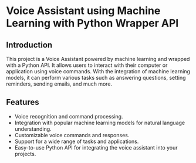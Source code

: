 # Voice Assistant using Machine Learning with Python Wrapper API



## Introduction

This project is a Voice Assistant powered by machine learning and wrapped with a Python API. It allows users to interact with their computer or application using voice commands. With the integration of machine learning models, it can perform various tasks such as answering questions, setting reminders, sending emails, and much more.

## Features

- Voice recognition and command processing.
- Integration with popular machine learning models for natural language understanding.
- Customizable voice commands and responses.
- Support for a wide range of tasks and applications.
- Easy-to-use Python API for integrating the voice assistant into your projects.

